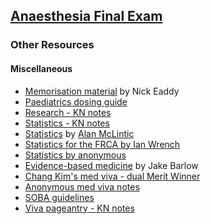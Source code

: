 ## [Anaesthesia Final Exam](https://ketaminenightmares.com/fex)

### Other Resources

#### Miscellaneous

- [Memorisation material](memorisation_eaddy.pdf) by Nick Eaddy
- [Paediatrics dosing guide](paeds_dosing_guide.pdf)
- [Research - KN notes](research_kn.htm)
- [Statistics - KN notes](statistics_kn.htm)
- [Statistics](statistics_mclintic.pdf) by [Alan McLintic](https://www.heraldscotland.com/opinion/18815592.obituary-dr-alan-mclintic-accomplished-all-rounder-made-career-new-zealand/)
- [Statistics for the FRCA by Ian Wrench](statistics_ian_wrench.pdf)
- [Statistics by anonymous](statistics_anonymous.pdf)
- [Evidence-based medicine](https://partone.litfl.com/evidence-based_medicine.html#id) by Jake Barlow
- [Chang Kim's med viva - dual Merit Winner](changs_medical_viva.pdf)
- [Anonymous med viva notes](med_viva_anonymous.pdf)
- [SOBA guidelines](soba_guidelines.pdf)
- [Viva pageantry - KN notes](viva_pageantry.htm)